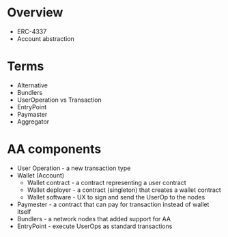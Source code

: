 # Overview

- ERC-4337
- Account abstraction

# Terms

- Alternative
- Bundlers
- UserOperation vs Transaction
- EntryPoint
- Paymaster
- Aggregator


# AA components
- User Operation - a new transaction type
- Wallet (Account)
  - Wallet contract - a contract representing a user contract
  - Wallet deployer - a contract (singleton) that creates a wallet contract
  - Wallet software - UX to sign and send the UserOp to the nodes
- Paymester - a contract that can pay for transaction instead of wallet itself
- Bundlers - a network nodes that added support for AA
- EntryPoint - execute UserOps as standard transactions


